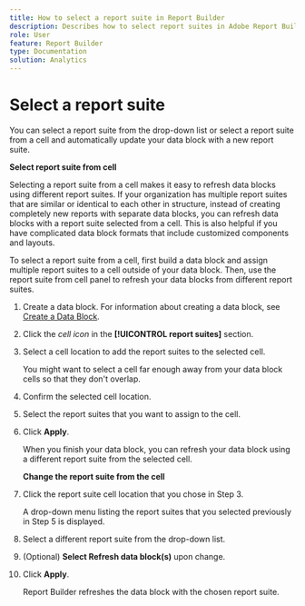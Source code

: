 ```yaml
---
title: How to select a report suite in Report Builder
description: Describes how to select report suites in Adobe Report Builder
role: User
feature: Report Builder
type: Documentation
solution: Analytics
---
```

# Select a report suite

You can select a report suite from the drop-down list or select a report suite from a cell and automatically update your data block with a new report suite.

**Select report suite from cell**

Selecting a report suite from a cell makes it easy to refresh data blocks using different report suites. If your organization has multiple report suites that are similar or identical to each other in structure, instead of creating completely new reports with separate data blocks, you can refresh data blocks with a report suite selected from a cell. This is also helpful if you have complicated data block formats that include customized components and layouts.

To select a report suite from a cell, first build a data block and assign multiple report suites to a cell outside of your data block. Then, use the report suite from cell panel to refresh your data blocks from different report suites.

1. Create a data block.
   For information about creating a data block, see [Create a Data Block](/help/report-builder/create-a-data-block.md).

1. Click the *cell icon* in the **[!UICONTROL report suites]** section.

1. Select a cell location to add the report suites to the selected cell.

   You might want to select a cell far enough away from your data block cells so that they don't overlap.

1. Confirm the selected cell location.

1. Select the report suites that you want to assign to the cell.

1. Click **Apply**.

   When you finish your data block, you can refresh your data block using a different report suite from the selected cell.

   **Change the report suite from the cell**

1. Click the report suite cell location that you chose in Step 3.

   A drop-down menu listing the report suites that you selected previously in Step 5 is displayed.

1. Select a different report suite from the drop-down list.

1. (Optional) **Select Refresh data block(s)** upon change.

1. Click **Apply**.

   Report Builder refreshes the data block with the chosen report suite.
